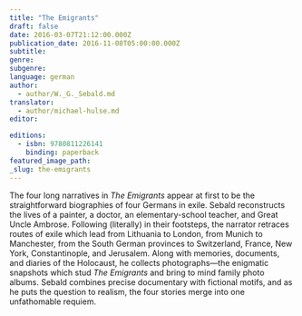 ```yaml
---
title: "The Emigrants"
draft: false
date: 2016-03-07T21:12:00.000Z
publication_date: 2016-11-08T05:00:00.000Z
subtitle:
genre:
subgenre:
language: german
author:
  - author/W._G._Sebald.md
translator:
  - author/michael-hulse.md
editor:

editions:
  - isbn: 9780811226141
    binding: paperback
featured_image_path:
_slug: the-emigrants
---
```


The four long narratives in _The Emigrants_ appear at first to be the straightforward biographies of four Germans in exile. Sebald reconstructs the lives of a painter, a doctor, an elementary-school teacher, and Great Uncle Ambrose. Following (literally) in their footsteps, the narrator retraces routes of exile which lead from Lithuania to London, from Munich to Manchester, from the South German provinces to Switzerland, France, New York, Constantinople, and Jerusalem. Along with memories, documents, and diaries of the Holocaust, he collects photographs—the enigmatic snapshots which stud _The Emigrants_ and bring to mind family photo albums. Sebald combines precise documentary with fictional motifs, and as he puts the question to realism, the four stories merge into one unfathomable requiem.

